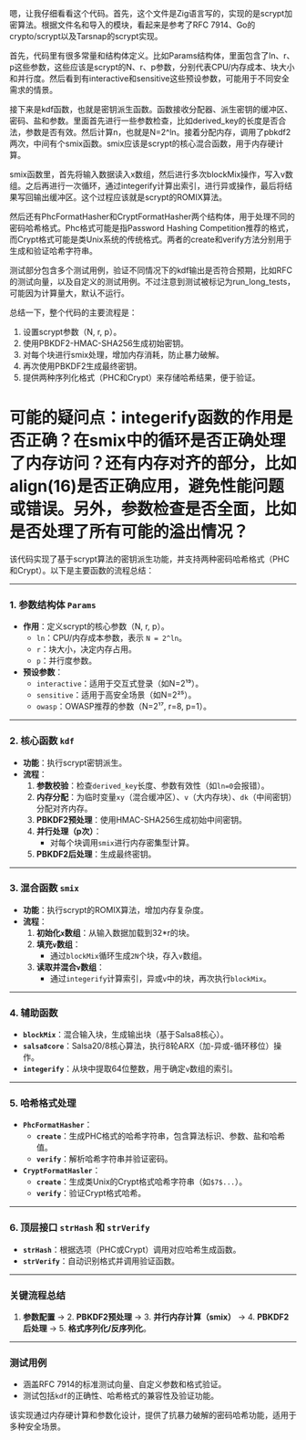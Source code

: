 嗯，让我仔细看看这个代码。首先，这个文件是Zig语言写的，实现的是scrypt加密算法。根据文件名和导入的模块，看起来是参考了RFC 7914、Go的crypto/scrypt以及Tarsnap的scrypt实现。

首先，代码里有很多常量和结构体定义。比如Params结构体，里面包含了ln、r、p这些参数，这些应该是scrypt的N、r、p参数，分别代表CPU/内存成本、块大小和并行度。然后看到有interactive和sensitive这些预设参数，可能用于不同安全需求的情景。

接下来是kdf函数，也就是密钥派生函数。函数接收分配器、派生密钥的缓冲区、密码、盐和参数。里面首先进行一些参数检查，比如derived_key的长度是否合法，参数是否有效。然后计算n，也就是N=2^ln。接着分配内存，调用了pbkdf2两次，中间有个smix函数。smix应该是scrypt的核心混合函数，用于内存硬计算。

smix函数里，首先将输入数据读入x数组，然后进行多次blockMix操作，写入v数组。之后再进行一次循环，通过integerify计算出索引，进行异或操作，最后将结果写回输出缓冲区。这个过程应该就是scrypt的ROMIX算法。

然后还有PhcFormatHasher和CryptFormatHasher两个结构体，用于处理不同的密码哈希格式。Phc格式可能是指Password Hashing Competition推荐的格式，而Crypt格式可能是类Unix系统的传统格式。两者的create和verify方法分别用于生成和验证哈希字符串。

测试部分包含多个测试用例，验证不同情况下的kdf输出是否符合预期，比如RFC的测试向量，以及自定义的测试用例。不过注意到测试被标记为run_long_tests，可能因为计算量大，默认不运行。

总结一下，整个代码的主要流程是：

1. 设置scrypt参数（N, r, p）。
2. 使用PBKDF2-HMAC-SHA256生成初始密钥。
3. 对每个块进行smix处理，增加内存消耗，防止暴力破解。
4. 再次使用PBKDF2生成最终密钥。
5. 提供两种序列化格式（PHC和Crypt）来存储哈希结果，便于验证。

可能的疑问点：integerify函数的作用是否正确？在smix中的循环是否正确处理了内存访问？还有内存对齐的部分，比如align(16)是否正确应用，避免性能问题或错误。另外，参数检查是否全面，比如是否处理了所有可能的溢出情况？
================================================
该代码实现了基于scrypt算法的密钥派生功能，并支持两种密码哈希格式（PHC和Crypt）。以下是主要函数的流程总结：

---

### **1. 参数结构体 `Params`**
- **作用**：定义scrypt的核心参数（N, r, p）。
  - `ln`：CPU/内存成本参数，表示 `N = 2^ln`。
  - `r`：块大小，决定内存占用。
  - `p`：并行度参数。
- **预设参数**：
  - `interactive`：适用于交互式登录（如N=2¹⁹）。
  - `sensitive`：适用于高安全场景（如N=2²⁵）。
  - `owasp`：OWASP推荐的参数（N=2¹⁷, r=8, p=1）。

---

### **2. 核心函数 `kdf`**
- **功能**：执行scrypt密钥派生。
- **流程**：
  1. **参数校验**：检查`derived_key`长度、参数有效性（如`ln=0`会报错）。
  2. **内存分配**：为临时变量`xy`（混合缓冲区）、`v`（大内存块）、`dk`（中间密钥）分配对齐内存。
  3. **PBKDF2预处理**：使用HMAC-SHA256生成初始中间密钥。
  4. **并行处理（p次）**：
     - 对每个块调用`smix`进行内存密集型计算。
  5. **PBKDF2后处理**：生成最终密钥。

---

### **3. 混合函数 `smix`**
- **功能**：执行scrypt的ROMIX算法，增加内存复杂度。
- **流程**：
  1. **初始化`x`数组**：从输入数据加载到32*r的块。
  2. **填充`v`数组**：
     - 通过`blockMix`循环生成`2N`个块，存入`v`数组。
  3. **读取并混合`v`数组**：
     - 通过`integerify`计算索引，异或`v`中的块，再次执行`blockMix`。

---

### **4. 辅助函数**
- **`blockMix`**：混合输入块，生成输出块（基于Salsa8核心）。
- **`salsa8core`**：Salsa20/8核心算法，执行8轮ARX（加-异或-循环移位）操作。
- **`integerify`**：从块中提取64位整数，用于确定`v`数组的索引。

---

### **5. 哈希格式处理**
- **`PhcFormatHasher`**：
  - **`create`**：生成PHC格式的哈希字符串，包含算法标识、参数、盐和哈希值。
  - **`verify`**：解析哈希字符串并验证密码。
- **`CryptFormatHasler`**：
  - **`create`**：生成类Unix的Crypt格式哈希字符串（如`$7$...`）。
  - **`verify`**：验证Crypt格式哈希。

---

### **6. 顶层接口 `strHash` 和 `strVerify`**
- **`strHash`**：根据选项（PHC或Crypt）调用对应哈希生成函数。
- **`strVerify`**：自动识别格式并调用验证函数。

---

### **关键流程总结**
1. **参数配置** → 2. **PBKDF2预处理** → 3. **并行内存计算（smix）** → 4. **PBKDF2后处理** → 5. **格式序列化/反序列化**。

---

### **测试用例**
- 涵盖RFC 7914的标准测试向量、自定义参数和格式验证。
- 测试包括`kdf`的正确性、哈希格式的兼容性及验证功能。

该实现通过内存硬计算和参数化设计，提供了抗暴力破解的密码哈希功能，适用于多种安全场景。